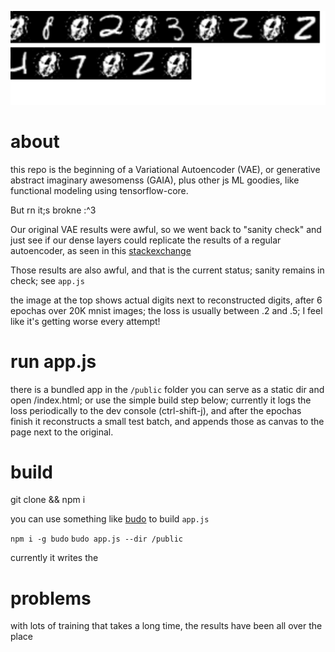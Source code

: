 ![](./various.png)

# about

this repo is the beginning of a Variational Autoencoder (VAE), or generative abstract imaginary awesomenss (GAIA), plus other js ML goodies, like functional modeling using tensorflow-core.  

But rn it;s brokne :^3 

Our original VAE results were awful, so we went back to "sanity check" and just see if our dense layers could replicate the results of a regular autoencoder, as seen in this [stackexchange](https://stats.stackexchange.com/questions/190148/building-an-autoencoder-in-tensorflow-to-surpass-pca#answer-307746)

Those results are also awful, and that is the current status;  sanity remains in check; see `app.js` 

the image at the top shows actual digits next to reconstructed digits, after 6 epochas over 20K mnist images; the loss is usually between .2 and .5;  I feel like it's getting worse every attempt!

# run app.js
there is a bundled app in the `/public` folder you can serve as a static dir and open /index.html; or use the simple build step below;  currently it logs the loss periodically to the dev console (ctrl-shift-j), and after the epochas finish it reconstructs a small test batch, and appends those as canvas to the page next to the original.

# build

git clone && npm i

you can use something like [budo](https://npmjs.com/package/budo) to build `app.js`

`npm i -g budo`
`budo app.js --dir /public`
 
currently it writes the  

# problems

with lots of training that takes a long time, the results have been all over the place

